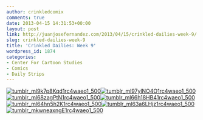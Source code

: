 ```yaml
---
author: crinkledcomix
comments: true
date: 2013-04-15 14:31:53+00:00
layout: post
link: http://juanjosefernandez.com/2013/04/15/crinkled-dailies-week-9/
slug: crinkled-dailies-week-9
title: 'Crinkled Dailies: Week 9'
wordpress_id: 1874
categories:
- Center For Cartoon Studies
- Comics
- Daily Strips
---
```


[![tumblr_ml9k7p8Kqd1rc4waeo1_500](http://fernandezjuanjose.files.wordpress.com/2013/04/tumblr_ml9k7p8kqd1rc4waeo1_500.gif?w=500)](http://fernandezjuanjose.files.wordpress.com/2013/04/tumblr_ml9k7p8kqd1rc4waeo1_500.gif)[![tumblr_ml97ylNO4O1rc4waeo1_500](http://fernandezjuanjose.files.wordpress.com/2013/04/tumblr_ml97ylno4o1rc4waeo1_500.gif?w=500)](http://fernandezjuanjose.files.wordpress.com/2013/04/tumblr_ml97ylno4o1rc4waeo1_500.gif)[![tumblr_ml68zagPtN1rc4waeo1_500](http://fernandezjuanjose.files.wordpress.com/2013/04/tumblr_ml68zagptn1rc4waeo1_500.gif?w=500)](http://fernandezjuanjose.files.wordpress.com/2013/04/tumblr_ml68zagptn1rc4waeo1_500.gif)[![tumblr_ml66h18HB41rc4waeo1_500](http://fernandezjuanjose.files.wordpress.com/2013/04/tumblr_ml66h18hb41rc4waeo1_500.gif?w=500)](http://fernandezjuanjose.files.wordpress.com/2013/04/tumblr_ml66h18hb41rc4waeo1_500.gif)[![tumblr_ml64hn5h2K1rc4waeo1_500](http://fernandezjuanjose.files.wordpress.com/2013/04/tumblr_ml64hn5h2k1rc4waeo1_500.gif?w=500)](http://fernandezjuanjose.files.wordpress.com/2013/04/tumblr_ml64hn5h2k1rc4waeo1_500.gif)[![tumblr_ml63a6LHjz1rc4waeo1_500](http://fernandezjuanjose.files.wordpress.com/2013/04/tumblr_ml63a6lhjz1rc4waeo1_500.gif?w=500)](http://fernandezjuanjose.files.wordpress.com/2013/04/tumblr_ml63a6lhjz1rc4waeo1_500.gif)[![tumblr_mkwneaxngE1rc4waeo1_500](http://fernandezjuanjose.files.wordpress.com/2013/04/tumblr_mkwneaxnge1rc4waeo1_500.gif)](http://fernandezjuanjose.files.wordpress.com/2013/04/tumblr_mkwneaxnge1rc4waeo1_500.gif)
